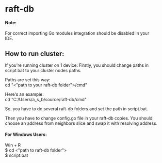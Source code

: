 # raft-db 

#### Note:
For correct importing Go modules integration should be disabled in your IDE.

## How to run cluster:
If you're running cluster on 1 device:
Firstly, you should change paths in script.bat to your cluster nodes paths.

Paths are set this way:     
cd "<"path to your raft-db folder">/cmd"

Here's an example:  
cd "C:/Users/a_s_b/source/raft-db/cmd"

So, you have to do several raft-db folders and set the path in script.bat.

Then you have to change config.go file in your raft-db copies.
You should choose an address from neighbors slice and swap it with resolving address.
#### For Windows Users:
Win + R  
$ cd <"path to raft-db folder">  
$ script.bat

